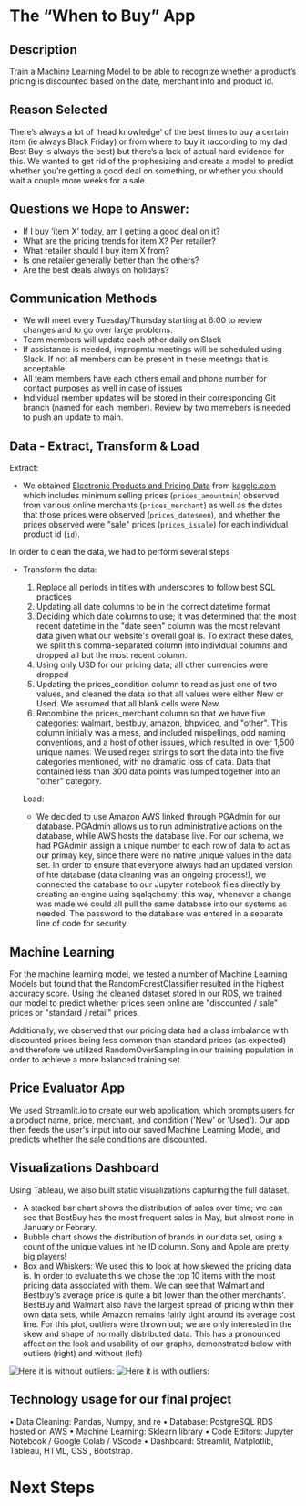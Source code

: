 # The “When to Buy” App
## Description 
Train a Machine Learning Model to be able to recognize whether a product’s pricing is discounted based on the date, merchant info and product id.
## Reason Selected
There’s always a lot of ‘head knowledge’ of the best times to buy a certain item (ie always Black Friday) or from where to buy it (according to my dad Best Buy is always the best) but there’s a lack of actual hard evidence for this. We wanted to get rid of the prophesizing and create a model to predict whether you’re getting a good deal on something, or whether you should wait a couple more weeks for a sale.
## Questions we Hope to Answer:
- If I buy ‘item X’ today, am I getting a good deal on it?
- What are the pricing trends for item X? Per retailer?
- What retailer should I buy item X from?
- Is one retailer generally better than the others?
- Are the best deals always on holidays?

## Communication Methods
- We will meet every Tuesday/Thursday starting at 6:00 to review changes and to go over large problems.
- Team members will update each other daily on Slack
- If assistance is needed, impropmtu meetings will be scheduled using Slack. If not all members can be present in these meetings that is acceptable.
- All team members have each others email and phone number for contact purposes as well in case of issues
- Individual member updates will be stored in their corresponding Git branch (named for each member). Review by two memebers is needed to push an update to main.

## Data - Extract, Transform & Load
Extract: 
- We obtained [Electronic Products and Pricing Data](https://www.kaggle.com/datasets/datafiniti/electronic-products-prices?resource=download) from [kaggle.com](kaggle.com) which includes minimum selling prices (`prices_amountmin`) observed from various online merchants (`prices_merchant`) as well as the dates that those prices were observed (`prices_dateseen`), and whether the prices observed were "sale" prices (`prices_issale`) for each individual product id (`id`). 

In order to clean the data, we had to perform several steps
- Transform the data:
    1. Replace all periods in titles with underscores to follow best SQL practices
    2. Updating all date columns to be in the correct datetime format
    3. Deciding which date columns to use; it was determined that the most recent datetime in the "date seen" column was the most relevant data given what our website's overall goal is. To extract these dates, we split this comma-separated column into individual columns and dropped all but the most recent column. 
    4. Using only USD for our pricing data; all other currencies were dropped
    5. Updating the prices_condition column to read as just one of two values, and cleaned the data so that all values were either New or Used. We assumed that all blank cells were New.
    6. Recombine the prices_merchant column so that we have five categories: walmart, bestbuy, amazon, bhpvideo, and "other". This column initially was a mess, and included mispellings, odd naming conventions, and a host of other issues, which resulted in over 1,500 unique names. We used regex strings to sort the data into the five categories mentioned, with no dramatic loss of data. Data that contained less than 300 data points was lumped together into an "other" category. 

    Load:
    - We decided to use Amazon AWS linked through PGAdmin for our database. PGAdmin allows us to run administrative actions on the database, while AWS hosts the database live. For our schema, we had PGAdmin assign a unique number to each row of data to act as our primay key, since there were no native unique values in the data set. In order to ensure that everyone always had an updated version of hte database (data cleaning was an ongoing process!), we connected the database to our Jupyter notebook files directly by creating an engine using sqalqchemy; this way, whenever a change was made we could all pull the same database into our systems as needed. The password to the database was entered in a separate line of code for security. 



## Machine Learning
For the machine learning model, we tested a number of Machine Learning Models but found that the RandomForestClassifier resulted in the highest accuracy score. Using the cleaned dataset stored in our RDS, we trained our model to predict whether prices seen online are "discounted / sale" prices or "standard / retail" prices. 

Additionally, we observed that our pricing data had a class imbalance with discounted prices being less common than standard prices (as expected) and therefore we utilized RandomOverSampling in our training population in order to achieve a more balanced training set.

## Price Evaluator App
We used Streamlit.io to create our web application, which prompts users for a product name, price, merchant, and condition ('New' or 'Used'). Our app then feeds the user's input into our saved Machine Learning Model, and predicts whether the sale conditions are discounted.

## Visualizations Dashboard
Using Tableau, we also built static visualizations capturing the full dataset. 
- A stacked bar chart shows the distribution of sales over time; we can see that BestBuy has the most frequent sales in May, but almost none in January or Febrary.  
- Bubble chart shows the distribution of brands in our data set, using a count of the unique values int he ID column. Sony and Apple are pretty big players!
- Box and Whiskers: We used this to look at how skewed the pricing data is. In order to evaluate this we chose the top 10 items with the most pricing data associated with them. We can see that Walmart and Bestbuy's average price is quite a bit lower than the other merchants'. BestBuy and Walmart also have the largest spread of pricing within their own data sets, while Amazon remains fairly tight around its average cost line. For this plot, outliers were thrown out; we are only interested in the skew and shape of normally distributed data. This has a pronounced affect on the look and usability of our graphs, demonstrated below with outliers (right) and without (left)

![Here it is without outliers:](without_outliers.jpg)
![Here it is with outliers:](with_outliers.jpg)



## Technology usage for our final project
•	Data Cleaning: Pandas, Numpy, and re
•	Database: PostgreSQL RDS hosted on AWS
•	Machine Learning: Sklearn library
•	Code Editors: Jupyter Notebook / Google Colab / VScode
•	Dashboard: Streamlit, Matplotlib, Tableau, HTML, CSS , Bootstrap.


# Next Steps
